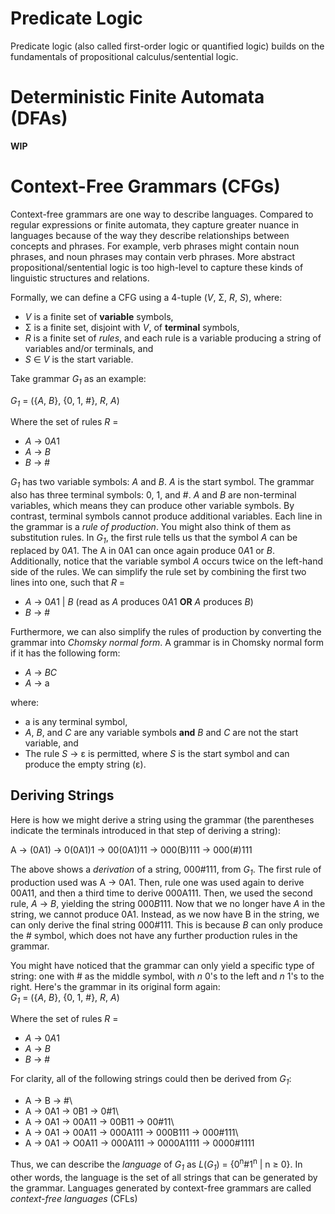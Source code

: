 # Predicate Logic
Predicate logic (also called first-order logic or quantified logic) builds on the fundamentals of propositional calculus/sentential logic.

# Deterministic Finite Automata (DFAs)
**WIP**

# Context-Free Grammars (CFGs)
Context-free grammars are one way to describe languages. Compared to regular expressions or finite automata, they capture greater 
nuance in languages because of the way they describe relationships between concepts and phrases. For example, verb phrases might 
contain noun phrases, and noun phrases may contain verb phrases. More abstract propositional/sentential logic is too high-level to 
capture these kinds of linguistic structures and relations.

Formally, we can define a CFG using a 4-tuple (*V*, Σ, *R*, *S*), where:
- _V_ is a finite set of **variable** symbols,
- Σ is a finite set, disjoint with _V_, of **terminal** symbols,
- _R_ is a finite set of *rules*, and each rule is a variable producing a string of variables and/or terminals, and
- _S_ ∈ _V_ is the start variable.

Take grammar *G<sub>1</sub>* as an example:

_G<sub>1</sub>_ = ({_A_, _B_}, {0, 1, #}, _R_, _A_)

Where the set of rules _R_ =
- _A_ -> 0*A*1
- _A_ -> _B_
- _B_ -> #

*G<sub>1</sub>* has two variable symbols: _A_ and _B_. _A_ is the start symbol.
The grammar also has three terminal symbols: 0, 1, and #. _A_ and _B_ are non-terminal variables, which means they can produce other variable symbols.
By contrast, terminal symbols cannot produce additional variables. Each line in the grammar is a _rule of production_.
You might also think of them as substitution rules. In *G<sub>1</sub>*, the first rule tells us that the symbol _A_ can be replaced by 0*A*1.
The A in 0A1 can once again produce 0*A*1 or _B_. Additionally, notice that the variable symbol _A_ occurs twice on the left-hand side of the rules.
We can simplify the rule set by combining the first two lines into one, such that _R_ =
- _A_ -> 0*A*1 | _B_ (read as _A_ produces 0*A*1 **OR** _A_ produces _B_)
- _B_ -> #

Furthermore, we can also simplify the rules of production by converting the grammar into *Chomsky normal form*. A grammar is in Chomsky normal form if it has the following form:
- _A_ -> _BC_
- _A_ -> a

where:
- a is any terminal symbol,
- _A_, _B_, and _C_ are any variable symbols **and** _B_ and _C_ are not the start variable, and
- The rule _S_ -> ε is permitted, where _S_ is the start symbol and can produce the empty string (ε).

## Deriving Strings
Here is how we might derive a string using the grammar (the parentheses indicate the terminals introduced in that step of deriving a string):

A -> (0A1) -> 0(0A1)1 -> 00(0A1)11 -> 000(B)111 -> 000(#)111

The above shows a *derivation* of a string, 000#111, from *G<sub>1</sub>*. The first rule of production used was A -> 0A1. Then, rule one was used again to derive 00A11, and then a third time to derive 000A111.
Then, we used the second rule, _A_ -> _B_, yielding the string 000*B*111. Now that we no longer have _A_ in the string, we cannot produce 0A1.
Instead, as we now have B in the string, we can only derive the final string 000#111. This is because _B_ can only produce the # symbol, which does not have any further production rules in the grammar.

You might have noticed that the grammar can only yield a specific type of string: one with # as the middle symbol, with _n_ 0's to the left and _n_ 1's to the right.
Here's the grammar in its original form again:\
_G<sub>1</sub>_ = ({_A_, _B_}, {0, 1, #}, _R_, _A_)

Where the set of rules _R_ =
- _A_ -> 0*A*1
- _A_ -> _B_
- _B_ -> #

For clarity, all of the following strings could then be derived from *G<sub>1</sub>*:

- A -> B -> #\
- A -> 0A1 -> 0B1 -> 0#1\
- A -> 0A1 -> 00A11 -> 00B11 -> 00#11\
- A -> 0A1 -> 00A11 -> 000A111 -> 000B111 -> 000#111\
- A -> 0A1 -> O0A11 -> 000A111 -> 0000A1111 -> 0000#1111

Thus, we can describe the *language* of *G<sub>1</sub>* as *L*(*G<sub>1</sub>*) = {0<sup>n</sup>#1<sup>n</sup> | n ≥ 0}. In other words, the language is the set of all strings that can be generated by the grammar. Languages generated by context-free grammars are called *context-free languages* (CFLs)

